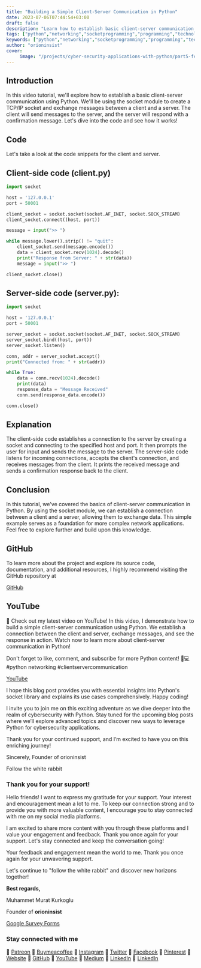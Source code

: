 ```yaml
---
title: "Building a Simple Client-Server Communication in Python"
date: 2023-07-06T07:44:54+03:00
draft: false
description: "Learn how to establish basic client-server communication with Python. Explore the code and see how it works. 🐍💻 #Python #Networking"
tags: ["python","networking","socketprogramming","programming","technology","pythonlibraries","networkcommunication"]
keywords: ["python","networking","socketprogramming","programming","technology","pythonlibraries","networkcommunication"]
author: "orioninsist"
cover:
     image: "/projects/cyber-security-applications-with-python/part5-feature-image.png"
---
```


## Introduction
In this video tutorial, we'll explore how to establish a basic client-server communication using Python. We'll be using the socket module to create a TCP/IP socket and exchange messages between a client and a server. The client will send messages to the server, and the server will respond with a confirmation message. Let's dive into the code and see how it works!

## Code
Let's take a look at the code snippets for the client and server.

## Client-side code (client.py)

```python
import socket

host = '127.0.0.1'
port = 50001

client_socket = socket.socket(socket.AF_INET, socket.SOCK_STREAM)
client_socket.connect((host, port))

message = input(">> ")

while message.lower().strip() != "quit":
    client_socket.send(message.encode())
    data = client_socket.recv(1024).decode()
    print("Response from Server: " + str(data))
    message = input(">> ")

client_socket.close()
```

## Server-side code (server.py):

```python
import socket

host = '127.0.0.1'
port = 50001

server_socket = socket.socket(socket.AF_INET, socket.SOCK_STREAM)
server_socket.bind((host, port))
server_socket.listen()

conn, addr = server_socket.accept()
print("Connected from: " + str(addr))

while True:
    data = conn.recv(1024).decode()
    print(data)
    response_data = "Message Received"
    conn.send(response_data.encode())

conn.close()
```

## Explanation
The client-side code establishes a connection to the server by creating a socket and connecting to the specified host and port. It then prompts the user for input and sends the message to the server. The server-side code listens for incoming connections, accepts the client's connection, and receives messages from the client. It prints the received message and sends a confirmation response back to the client.

## Conclusion
In this tutorial, we've covered the basics of client-server communication in Python. By using the socket module, we can establish a connection between a client and a server, allowing them to exchange data. This simple example serves as a foundation for more complex network applications. Feel free to explore further and build upon this knowledge.

## GitHub

To learn more about the project and explore its source code, documentation, and additional resources, I highly recommend visiting the GitHub repository at
 
[GitHub](https://github.com/orioninsist/cyber-security-applications-with-python)

## YouTube

🎥 Check out my latest video on YouTube! In this video, I demonstrate how to build a simple client-server communication using Python. We establish a connection between the client and server, exchange messages, and see the response in action. Watch now to learn more about client-server communication in Python!

Don't forget to like, comment, and subscribe for more Python content! 🐍💻 #python networking #clientservercommunication

[YouTube]()
  
I hope this blog post provides you with essential insights into Python's socket library and explains its use cases comprehensively. Happy coding!

I invite you to join me on this exciting adventure as we dive deeper into the realm of cybersecurity with Python. Stay tuned for the upcoming blog posts where we’ll explore advanced topics and discover new ways to leverage Python for cybersecurity applications.

  
Thank you for your continued support, and I’m excited to have you on this enriching journey!

Sincerely, Founder of orioninsist
  
Follow the white rabbit  

### Thank you for your support!
 

Hello friends! I want to express my gratitude for your support. Your interest and encouragement mean a lot to me. To keep our connection strong and to provide you with more valuable content, I encourage you to stay connected with me on my social media platforms.

I am excited to share more content with you through these platforms and I value your engagement and feedback. Thank you once again for your support. Let's stay connected and keep the conversation going!

Your feedback and engagement mean the world to me. Thank you once again for your unwavering support.

Let's continue to "follow the white rabbit" and discover new horizons together!
  
**Best regards,**
  
Muhammet Murat Kurkoglu

Founder of **orioninsist**
  
[Google Survey Forms](https://forms.gle/ukyiWezAChwWRWzz9)

  
### Stay connected with me

🔗 [Patreon](https://www.patreon.com/orioninsist)
🔗 [Buymeacoffee](https://www.buymeacoffee.com/orioninsist)
🔗 [Instagram](https://www.instagram.com/insistorion/)
🔗 [Twitter](https://twitter.com/InsistOrion/)
🔗 [Facebook](https://www.facebook.com/insistorion)
🔗 [Pinterest](https://www.pinterest.com/orioninsist/)
🔗 [Website](https://orioninsist.org/)
🔗 [GitHub](https://github.com/orioninsist)
🔗 [YouTube](https://www.youtube.com/@orioninsist-official/)
🔗 [Medium](https://orioninsist.dev/)
🔗 [LinkedIn](https://www.linkedin.com/in/muhammet-murat-kurkoglu/)
🔗 [LinkedIn](https://www.linkedin.com/company/orioninsist/)
